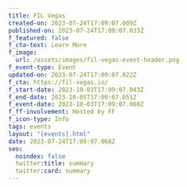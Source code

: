 ```yaml
---
title: FIL Vegas
created-on: 2023-07-24T17:09:07.009Z
published-on: 2023-07-24T17:09:07.033Z
f_featured: false
f_cta-text: Learn More
f_image:
  url: /assets/images/fil-vegas-event-header.png
f_event-type: Event
updated-on: 2023-07-24T17:09:07.022Z
f_cta: https://fil-vegas.io/
f_start-date: 2023-10-03T17:09:07.043Z
f_end-date: 2023-10-05T17:09:07.051Z
f_event-date: 2023-10-03T17:09:07.060Z
f_ff-involvement: Hosted by FF
f_icon-type: Info
tags: events
layout: "[events].html"
date: 2023-07-24T17:09:07.068Z
seo:
  noindex: false
  twitter:title: summary
  twitter:card: summary
---
```

